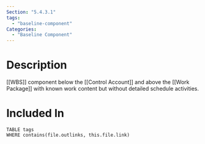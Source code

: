 ```yaml
---
Section: "5.4.3.1"
tags:
  - "baseline-component"
Categories:
  - "Baseline Component"
---
```

# Description
[[WBS]] component below the [[Control Account]] and above the [[Work Package]] with known work content but without detailed schedule activities.
# Included In
```dataview
TABLE tags
WHERE contains(file.outlinks, this.file.link)
```

